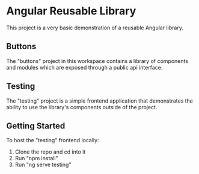 # Angular Reusable Library

This project is a very basic demonstration of a reusable Angular library.

## Buttons

The "buttons" project in this workspace contains a library of components and modules which are exposed through a public api interface.

## Testing

The "testing" project is a simple frontend application that demonstrates the ability to use the library's components outside of the project.

## Getting Started

To host the "testing" frontend locally:

1. Clone the repo and cd into it
2. Run "npm install"
3. Run "ng serve testing"
